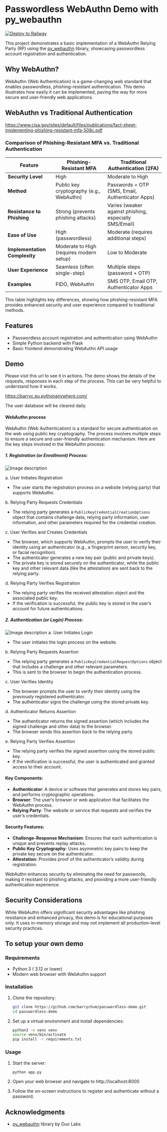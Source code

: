 # Passwordless WebAuthn Demo with py_webauthn  
[![Deploy to Railway](https://github.com/barrychum/passwordless-demo/actions/workflows/deploy.yml/badge.svg)](https://github.com/barrychum/passwordless-demo/actions/workflows/deploy.yml)

This project demonstrates a basic implementation of a WebAuthn Relying Party (RP) using the [py_webauthn](https://github.com/duo-labs/py_webauthn) library, showcasing passwordless account registration and authentication.  
<!---
This is also a very basic CI/CD demonstration from pushing a source to github, validate the code, push the code to railway.app, build and finally deploy the application which can be access via the Internet.
-->

## Why WebAuthn?

WebAuthn (Web Authentication) is a game-changing web standard that enables passwordless, phishing-resistant authentication. This demo illustrates how easily it can be implemented, paving the way for more secure and user-friendly web applications.



## WebAuthn vs Traditional Authentication

https://www.cisa.gov/sites/default/files/publications/fact-sheet-implementing-phishing-resistant-mfa-508c.pdf


### Comparison of Phishing-Resistant MFA vs. Traditional Authentication

| **Feature**                        | **Phishing-Resistant MFA**                        | **Traditional Authentication (2FA)**            |
|------------------------------------|---------------------------------------------------|-------------------------------------------------|
| **Security Level**                 | High                                              | Moderate to High                                |
| **Method**                         | Public key cryptography (e.g., WebAuthn)           | Passwords + OTP (SMS, Email, Authenticator Apps) |
| **Resistance to Phishing**         | Strong (prevents phishing attacks)                | Varies (weaker against phishing, especially SMS/Email) |
| **Ease of Use**                    | High (passwordless)                               | Moderate (requires additional steps)            |
| **Implementation Complexity**      | Moderate to High (requires modern setup)          | Low to Moderate                                 |
| **User Experience**                | Seamless (often single-step)                      | Multiple steps (password + OTP)                 |
| **Examples**                       | FIDO, WebAuthn                                     | SMS OTP, Email OTP, Authenticator Apps          |

This table highlights key differences, showing how phishing-resistant MFA provides enhanced security and user experience compared to traditional methods.


## Features

- Passwordless account registration and authentication using WebAuthn
- Simple Python backend with Flask
- Basic frontend demonstrating WebAuthn API usage

## Demo

Please visit this url to see it in actions. The demo shows the details of the requests, responses in each step of the process.  This can be very helpful to understand how it works.  

https://barryc.eu.pythonanywhere.com/

The user database will be cleared daily.  

#### WebAuthn process
WebAuthn (Web Authentication) is a standard for secure authentication on the web using public key cryptography. The process involves multiple steps to ensure a secure and user-friendly authentication mechanism. Here are the key steps involved in the WebAuthn process:

##### 1. Registration (or Enrollment) Process:
![Image description](images/registration.png)

a. User Initiates Registration
- The user starts the registration process on a website (relying party) that supports WebAuthn.

b. Relying Party Requests Credentials
- The relying party generates a `PublicKeyCredentialCreationOptions` object that contains challenge data, relying party information, user information, and other parameters required for the credential creation.

c. User Verifies and Creates Credentials
- The browser, which supports WebAuthn, prompts the user to verify their identity using an authenticator (e.g., a fingerprint sensor, security key, or facial recognition).
- The authenticator generates a new key pair (public and private keys).
- The private key is stored securely on the authenticator, while the public key and other relevant data (like the attestation) are sent back to the relying party.

d. Relying Party Verifies Registration
- The relying party verifies the received attestation object and the associated public key.
- If the verification is successful, the public key is stored in the user’s account for future authentications.

##### 2. Authentication (or Login) Process:
![Image description](images/login.png)
a. User Initiates Login
- The user initiates the login process on the website.

b. Relying Party Requests Assertion
- The relying party generates a `PublicKeyCredentialRequestOptions` object that includes a challenge and other relevant parameters.
- This is sent to the browser to begin the authentication process.

c. User Verifies Identity
- The browser prompts the user to verify their identity using the previously registered authenticator.
- The authenticator signs the challenge using the stored private key.

d. Authenticator Returns Assertion
- The authenticator returns the signed assertion (which includes the signed challenge and other data) to the browser.
- The browser sends this assertion back to the relying party.

e. Relying Party Verifies Assertion
- The relying party verifies the signed assertion using the stored public key.
- If the verification is successful, the user is authenticated and granted access to their account.

#### Key Components:
- **Authenticator**: A device or software that generates and stores key pairs, and performs cryptographic operations.
- **Browser**: The user’s browser or web application that facilitates the WebAuthn process.
- **Relying Party**: The website or service that requests and verifies the user’s credentials.

#### Security Features:
- **Challenge-Response Mechanism**: Ensures that each authentication is unique and prevents replay attacks.
- **Public Key Cryptography**: Uses asymmetric key pairs to keep the private key secure on the authenticator.
- **Attestation**: Provides proof of the authenticator’s validity during registration.

WebAuthn enhances security by eliminating the need for passwords, making it resistant to phishing attacks, and providing a more user-friendly authentication experience.


## Security Considerations

While WebAuthn offers significant security advantages like phishing resistance and enhanced privacy, this demo is for educational purposes only. It uses in-memory storage and may not implement all production-level security practices.



## To setup your own demo

### Requirements

- Python 3 ( 3.12 or lower)
- Modern web browser with WebAuthn support

### Installation

1. Clone the repository:
   ```sh
   git clone https://github.com/barrychum/passwordless-demo.git
   cd passwordless-demo
   ```

2. Set up a virtual environment and install dependencies:
   ```sh
   python3 -m venv venv
   source venv/bin/activate
   pip install -r requirements.txt
   ```

### Usage

1. Start the server:
   ```sh
   python app.py
   ```

2. Open your web browser and navigate to http://localhost:8000 

3. Follow the on-screen instructions to register and authenticate without a password.



## Acknowledgments

- [py_webauthn](https://github.com/duo-labs/py_webauthn) library by Duo Labs

